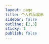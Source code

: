 ```yaml
---
layout: page
title: 个人作品展示
sidebar: false
outline: [2,3]
sticky: 1
publish: false
---
```

<UserWorksPage />
